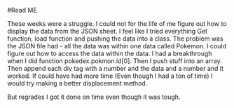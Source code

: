#Read ME

These weeks were a struggle. I could not for the life of me figure out how to display the data from the JSON sheet. I feel like I tried everything Get function, load function and pushing the data into a class. The problem was the JSON file had - all the data was within one data called Pokemon. I could figure out how to access the data within the data. I had a breakthrough when I did function pokedex.pokmon.id[0]. Then I push stuff into an array. Then append each div tag with a number and the data and a number and it worked. If could have had more time (Even though I had a ton of time) I would try making a better displacement method.



But regrades I got it done on time even though it was tough. 